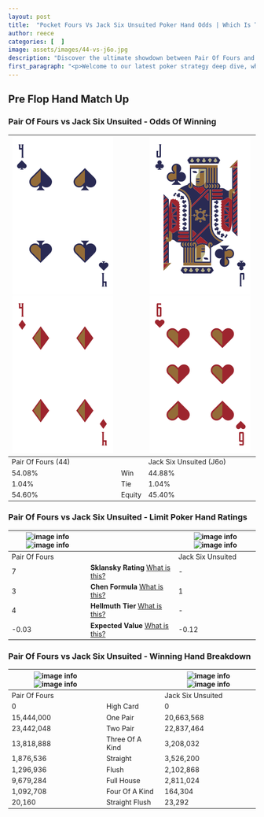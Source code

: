```yaml
---
layout: post
title:  "Pocket Fours Vs Jack Six Unsuited Poker Hand Odds | Which Is The Better Hand In Poker? A Complete Guide"
author: reece
categories: [  ]
image: assets/images/44-vs-j6o.jpg
description: "Discover the ultimate showdown between Pair Of Fours and Jack Six Unsuited in poker! Uncover the odds, strategies, and scenarios where one hand triumphs over the other. Get ready to up your poker game with this thrilling analysis."
first_paragraph: "<p>Welcome to our latest poker strategy deep dive, where we're pitting two distinct hands against each other in a high-stakes showdown: Pair Of Fours vs Jack Six Unsuited.</p><p>In the dynamic world of poker, every decision counts, and knowing which hand holds the upper hand is key to your success at the table.</p><p>In this article, we'll dissect these two hands, explore the scenarios where one dominates the other, and equip you with the knowledge to make strategic choices that can tip the odds in your favor.</p><p>Get ready to unravel the intriguing dynamics of these poker hands and elevate your game to new heights.</p>"
---
```




[comment]: # (sp0)

## Pre Flop Hand Match Up

<div class="table hand-ratings" markdown="1"> 



### Pair Of Fours vs Jack Six Unsuited - Odds Of Winning


    
| ![image info](assets/images/hand1/4.png) ![image info](assets/images/hand1/4o.png) |  | ![image info](assets/images/hand2/j.png) ![image info](assets/images/hand2/6o.png) |
| -------- | -------- | -------- |
| Pair Of Fours (44) |  | Jack Six Unsuited (J6o) |
| 54.08% | Win | 44.88% |
| 1.04% | Tie | 1.04% |
| 54.60% | Equity | 45.40% |




[comment]: # (sp1)



### Pair Of Fours vs Jack Six Unsuited - Limit Poker Hand Ratings


    
| ![image info](https://www.riverpairs.com/assets/images/hand1/4.png) ![image info](https://www.riverpairs.com/assets/images/hand1/4o.png) |  | ![image info](https://www.riverpairs.com/assets/images/hand2/j.png) ![image info](https://www.riverpairs.com/assets/images/hand2/6o.png) |
| -------- | -------- | -------- |
| Pair Of Fours |  | Jack Six Unsuited |
| 7 | **Sklansky Rating** [What is this?](/sklansky-rating-explained) | - |
| 3 | **Chen Formula** [What is this?](/chen-formula-explained) | 1 |
| 4 | **Hellmuth Tier** [What is this?](/Hellmuth-tier-explained) | - |
| -0.03 | **Expected Value** [What is this?](/expected-value-explained) | -0.12 |




[comment]: # (sp2)



### Pair Of Fours vs Jack Six Unsuited - Winning Hand Breakdown


    
| ![image info](https://www.riverpairs.com/assets/images/hand1/4.png) ![image info](https://www.riverpairs.com/assets/images/hand1/4o.png) |  | ![image info](https://www.riverpairs.com/assets/images/hand2/j.png) ![image info](https://www.riverpairs.com/assets/images/hand2/6o.png) |
| -------- | -------- | -------- |
| Pair Of Fours |  | Jack Six Unsuited |
| 0 | High Card | 0 |
| 15,444,000 | One Pair | 20,663,568 |
| 23,442,048 | Two Pair | 22,837,464 |
| 13,818,888 | Three Of A Kind | 3,208,032 |
| 1,876,536 | Straight | 3,526,200 |
| 1,296,936 | Flush | 2,102,868 |
| 9,679,284 | Full House | 2,811,024 |
| 1,092,708 | Four Of A Kind | 164,304 |
| 20,160 | Straight Flush | 23,292 |




[comment]: # (sp3)



</div>

[comment]: # (sp4)



[comment]: # (sp5)

